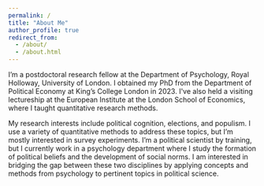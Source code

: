 ```yaml
---
permalink: /
title: "About Me"
author_profile: true
redirect_from: 
  - /about/
  - /about.html
---
```


I’m a postdoctoral research fellow at the Department of Psychology, Royal Holloway, University of London. I obtained my PhD from the Department of Political Economy at King’s College London in 2023. I've also held a visiting lectureship at the European Institute at the London School of Economics, where I taught quantitative research methods.

My research interests include political cognition, elections, and populism. I use a variety of quantitative methods to address these topics, but I’m mostly interested in survey experiments. I’m a political scientist by training, but I currently work in a psychology department where I study the formation of political beliefs and the development of social norms. I am interested in bridging the gap between these two disciplines by applying concepts and methods from psychology to pertinent topics in political science.
